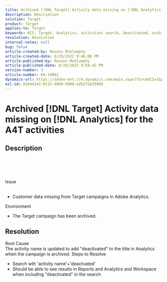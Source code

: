 ```yaml
---
title: Archived [!DNL Target] Activity data missing on [!DNL Analytics] for the A4T activities
description: Description
solution: Target
product: Target
applies-to: Target
keywords: KCS, Target, Analytics, activities search, deactivated, archived
resolution: Resolution
internal-notes: null
bug: false
article-created-by: Roxann McGlumphy
article-created-date: 8/29/2022 9:46:08 PM
article-published-by: Roxann McGlumphy
article-published-date: 8/29/2022 9:58:42 PM
version-number: 3
article-number: KA-14062
dynamics-url: https://adobe-ent.crm.dynamics.com/main.aspx?forceUCI=1&pagetype=entityrecord&etn=knowledgearticle&id=0e880cf8-e327-ed11-9db1-002248086d3d
exl-id: 01644142-8115-4060-9988-a2b27ab35869
---
```

# Archived [!DNL Target] Activity data missing on [!DNL Analytics] for the A4T activities

## Description

<br><br><br><br>Issue<br><br>
- Customer data missing from Target campaigns in Adobe Analytics.



Environment
- The Target campaign has been archived.



## Resolution

Root Cause<br>
The activity name is updated to add "deactivated" to the title in Analytics when the campaign is archived.
Steps to Resolve
- Search wth 'activity name'+'deactvated'
- Should be able to see results in Reports and Analytics and Workspace when including "deactivated" in the search

